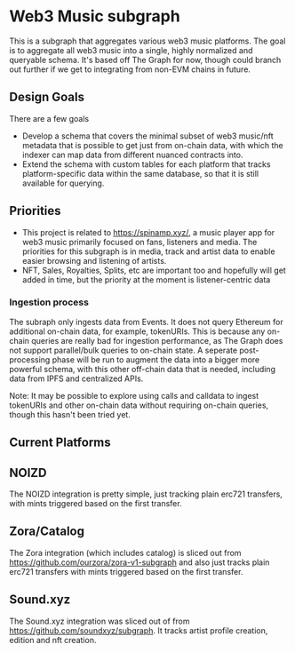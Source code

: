 # Web3 Music subgraph

This is a subgraph that aggregates various web3 music platforms. The goal is to aggregate all web3 music into a single, highly normalized and queryable schema. It's based off The Graph for now, though could branch out further if we get to integrating from non-EVM chains in future.

## Design Goals
There are a few goals
 - Develop a schema that covers the minimal subset of web3 music/nft metadata that is possible to get just from on-chain data, with which the indexer can map data from different nuanced contracts into.
 - Extend the schema with custom tables for each platform that tracks platform-specific data within the same database, so that it is still available for querying.

## Priorities
 - This project is related to https://spinamp.xyz/, a music player app for web3 music primarily focused on fans, listeners and media. The priorities for this subgraph is in media, track and artist data to enable easier browsing and listening of artists.
 - NFT, Sales, Royalties, Splits, etc are important too and hopefully will get added in time, but the priority at the moment is listener-centric data

### Ingestion process
The subraph only ingests data from Events. It does not query Ethereum for additional on-chain data, for example, tokenURIs. This is because any on-chain queries are really bad for ingestion performance, as The Graph does not support parallel/bulk queries to on-chain state. A seperate post-processing phase will be run to augment the data into a bigger more powerful schema, with this other off-chain data that is needed, including data from IPFS and centralized APIs.

Note: It may be possible to explore using calls and calldata to ingest tokenURIs and other on-chain data without requiring on-chain queries, though this hasn't been tried yet.

## Current Platforms

## NOIZD
The NOIZD integration is pretty simple, just tracking plain erc721 transfers, with mints triggered based on the first transfer.

## Zora/Catalog
The Zora integration (which includes catalog) is sliced out from https://github.com/ourzora/zora-v1-subgraph and also just tracks plain erc721 transfers with mints triggered based on the first transfer.

## Sound.xyz
The Sound.xyz integration was sliced out of from https://github.com/soundxyz/subgraph. It tracks artist profile creation, edition and nft creation.


